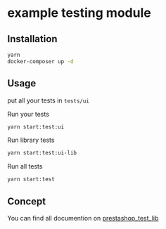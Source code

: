 # example testing module

## Installation

```bash
yarn
docker-composer up -d
```

## Usage


put all your tests in
`tests/ui`  

Run your tests

```bash
yarn start:test:ui
```

Run library tests

```bash
yarn start:test:ui-lib
```

Run all tests

```bash
yarn start:test
```

## Concept

You can find all documention on [prestashop_test_lib](https://github.com/PrestaShopCorp/prestashop_test_lib#readme)
